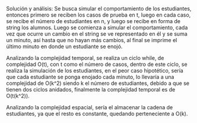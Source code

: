 Solución y análisis:
Se busca simular el comportamiento de los estudiantes, entonces primero se reciben los casos de prueba en t, luego en cada caso, se recibe el número de estudiantes en n, y luego se recibe en forma de string los alumnos. Luego se comienza a simular el comportamiento, cada vez que ocurre un cambio en el string se ve representado en él y se suma un minuto, así hasta que no hayan más cambios, al final se imprime el último minuto en donde un estudiante se enojó.

Analizando la complejidad temporal, se realiza un ciclo while, de complejidad O(t), con t como el número de casos, dentro de este ciclo, se realiza la simulación de los estudiantes, en el peor caso hipotético, sería que cada estudiante se ponga enojado cada minuto, lo llevaría a una complejidad de O(k^2) siendo k el número de estudiantes, debido a que se tienen dos ciclos anidados, finalmente la complejidad temporal es de O(t(k^2)).

Analizando la complejidad espacial, sería el almacenar la cadena de estudiantes, ya que el resto es constante, quedando perteneciente a O(k).

